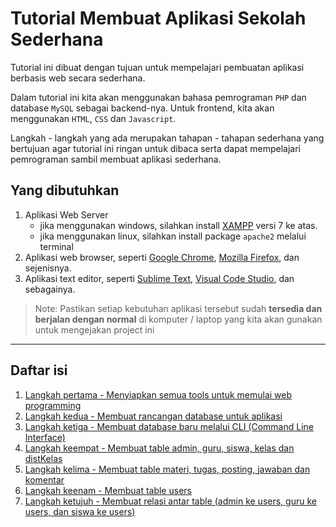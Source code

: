 # Tutorial Membuat Aplikasi Sekolah Sederhana

Tutorial ini dibuat dengan tujuan untuk mempelajari pembuatan aplikasi berbasis web secara sederhana.

Dalam tutorial ini kita akan menggunakan bahasa pemrograman `PHP` dan database `MySQL` sebagai backend-nya. Untuk frontend, kita akan menggunakan `HTML`, `CSS` dan `Javascript`.

Langkah - langkah yang ada merupakan tahapan - tahapan sederhana yang bertujuan agar tutorial ini ringan untuk dibaca serta dapat mempelajari pemrograman sambil membuat aplikasi sederhana.

## Yang dibutuhkan
1. Aplikasi Web Server
    - jika menggunakan windows, silahkan install [XAMPP](https://www.apachefriends.org/download.html) versi 7 ke atas.
    - jika menggunakan linux, silahkan install package ``apache2`` melalui terminal
2. Aplikasi web browser, seperti [Google Chrome](https://www.google.com/chrome/), [Mozilla Firefox](https://www.mozilla.org/en-US/firefox/new/), dan sejenisnya.
3. Aplikasi text editor, seperti [Sublime Text](https://www.sublimetext.com/download), [Visual Code Studio](https://code.visualstudio.com/download), dan sebagainya.


> Note: Pastikan setiap kebutuhan aplikasi tersebut sudah **tersedia dan berjalan dengan normal** di komputer / laptop yang kita akan gunakan untuk mengejakan project ini
___

## Daftar isi

1. [Langkah pertama - Menyiapkan semua tools untuk memulai web programming](/steps/langkah1.md)
2. [Langkah kedua - Membuat rancangan database untuk aplikasi](/steps/langkah2.md)
3. [Langkah ketiga - Membuat database baru melalui CLI (Command Line Interface)](/steps/langkah3.md)
4. [Langkah keempat - Membuat table admin, guru, siswa, kelas dan distKelas](/steps/langkah4.md)
5. [Langkah kelima - Membuat table materi, tugas, posting, jawaban dan komentar](/steps/langkah5.md)
6. [Langkah keenam - Membuat table users](/steps/langkah6.md)
7. [Langkah ketujuh - Membuat relasi antar table (admin ke users, guru ke users, dan siswa ke users)](/steps/langkah7.md)


